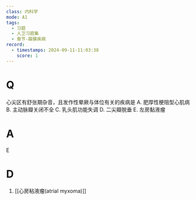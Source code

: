 ```yaml
---
class: 内科学
mode: A1
tags:
  - 习题
  - 人卫习题集
  - 章节-瓣膜疾病
record:
  - timestamps: 2024-09-11-11:03:38
    score: 1
---
```


# Q
心尖区有舒张期杂音，且发作性晕厥与体位有关的疾病是
A. 肥厚性梗阻型心肌病 
B. 主动脉瓣关闭不全
C. 乳头肌功能失调 
D. 二尖瓣脱垂
E. 左房黏液瘤
# A
E
# D
1. [[心房粘液瘤(atrial myxoma)]]